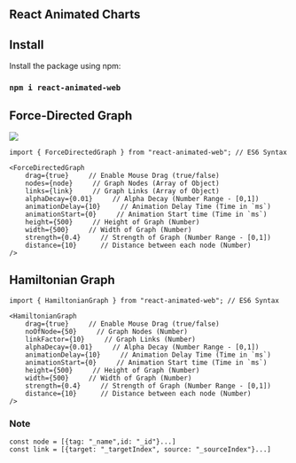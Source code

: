 ## React Animated Charts

## Install

Install the package using npm:

### `npm i react-animated-web`


## Force-Directed Graph

![](https://drive.google.com/file/d/1xm9GG4x0UbIeOzikyVLniVm_ohwPnJ3q/view?usp=sharing)

```
import { ForceDirectedGraph } from "react-animated-web"; // ES6 Syntax
```

```
<ForceDirectedGraph
    drag={true}     // Enable Mouse Drag (true/false)
    nodes={node}     // Graph Nodes (Array of Object)
    links={link}     // Graph Links (Array of Object)
    alphaDecay={0.01}     // Alpha Decay (Number Range - [0,1])
    animationDelay={10}     // Animation Delay Time (Time in `ms`)
    animationStart={0}     // Animation Start time (Time in `ms`)
    height={500}     // Height of Graph (Number)
    width={500}     // Width of Graph (Number)
    strength={0.4}     // Strength of Graph (Number Range - [0,1])
    distance={10}      // Distance between each node (Number)
/>
```


## Hamiltonian Graph

```
import { HamiltonianGraph } from "react-animated-web"; // ES6 Syntax
```

```
<HamiltonianGraph
    drag={true}     // Enable Mouse Drag (true/false)
    noOfNode={50}     // Graph Nodes (Number)
    linkFactor={10}     // Graph Links (Number)
    alphaDecay={0.01}     // Alpha Decay (Number Range - [0,1])
    animationDelay={10}     // Animation Delay Time (Time in `ms`)
    animationStart={0}     // Animation Start time (Time in `ms`)
    height={500}     // Height of Graph (Number)
    width={500}     // Width of Graph (Number)
    strength={0.4}     // Strength of Graph (Number Range - [0,1])
    distance={10}      // Distance between each node (Number)
/>
```

### Note

```
const node = [{tag: "_name",id: "_id"}...]
const link = [{target: "_targetIndex", source: "_sourceIndex"}...]
```